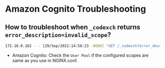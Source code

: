 # Amazon Cognito Troubleshooting

## How to troubleshoot when `_codexch` returns `error_description=invalid_scope`?

```bash
172.18.0.162 - - [29/Sep/2022:14:58:23 -0600] "GET /_codexch?error_description=invalid_scope&state=0&error=invalid_request HTTP/1.1" 500 27 "-" "Mozilla/5.0 (Macintosh; Intel Mac OS X 10_15_7) AppleWebKit/537.36 (KHTML, like Gecko) Chrome/105.0.0.0 Safari/537.36"
```

- Amazon Cognito: Check the `User Pool` if the configured scopes are same as you use in NGINX.conf.

